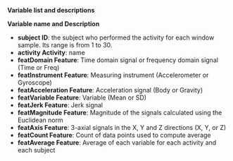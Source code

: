 **Variable list and descriptions**

**Variable name	and Description**
* **subject ID**: the subject who performed the activity for each window sample. Its range is from 1 to 30.
* **activity	Activity**: name
* **featDomain	Feature**: Time domain signal or frequency domain signal (Time or Freq)
* **featInstrument	Feature**: Measuring instrument (Accelerometer or Gyroscope)
* **featAcceleration	Feature**: Acceleration signal (Body or Gravity)
* **featVariable	Feature**: Variable (Mean or SD)
* **featJerk	Feature**: Jerk signal
* **featMagnitude	Feature**: Magnitude of the signals calculated using the Euclidean norm
* **featAxis	Feature**: 3-axial signals in the X, Y and Z directions (X, Y, or Z)
* **featCount	Feature**: Count of data points used to compute average
* **featAverage	Feature**: Average of each variable for each activity and each subject
